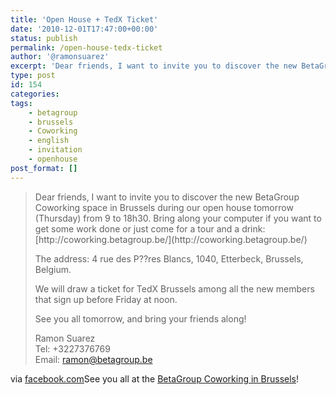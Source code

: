 ```yaml
---
title: 'Open House + TedX Ticket'
date: '2010-12-01T17:47:00+00:00'
status: publish
permalink: /open-house-tedx-ticket
author: '@ramonsuarez'
excerpt: 'Dear friends, I want to invite you to discover the new BetaGroup Coworking space in Brussels during our open house tomorrow (Thursday) from 9 to 18h30. Bring along your computer if you want to get some work done or just come for a tour and a drink...'
type: post
id: 154
categories:
tags:
    - betagroup
    - brussels
    - Coworking
    - english
    - invitation
    - openhouse
post_format: []
---
```

> <td class="data">Dear friends, I want to invite you to discover the new BetaGroup Coworking space in Brussels during our open house tomorrow (Thursday) from 9 to 18h30. Bring along your computer if you want to get some work done or just come for a tour and a drink: [<span>http://coworking.betagroup</span><span class="><span><a href=">.be/</span>](http://coworking.betagroup.be/)
> 
> The address: 4 rue des P??res Blancs, 1040, Etterbeck, Brussels, Belgium.
> 
> We will draw a ticket for TedX Brussels among all the new members that sign up before Friday at noon.
> 
> See you all tomorrow, and bring your friends along!
> 
> Ramon Suarez  
> Tel: +3227376769  
> Email: [ramon@betagroup.be](http://www.facebook.com/event.php?eid=160040477372169&num_event_invites=0/mailto:ramon@betagroup.be)
> 
> </td>

via [facebook.com](http://www.facebook.com/event.php?eid=160040477372169&num_event_invites=0)See you all at the [BetaGroup Coworking in Brussels](http://coworking.betagroup.be)!

